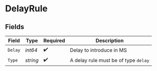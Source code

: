 # DelayRule


## Fields

| Field                                | Type                                 | Required                             | Description                          |
| ------------------------------------ | ------------------------------------ | ------------------------------------ | ------------------------------------ |
| `Delay`                              | *int64*                              | :heavy_check_mark:                   | Delay to introduce in MS             |
| `Type`                               | *string*                             | :heavy_check_mark:                   | A delay rule must be of type `delay` |